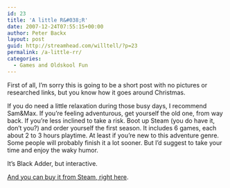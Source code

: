 ```yaml
---
id: 23
title: 'A little R&#038;R'
date: 2007-12-24T07:55:15+00:00
author: Peter Backx
layout: post
guid: http://streamhead.com/willtell/?p=23
permalink: /a-little-rr/
categories:
  - Games and Oldskool Fun
---
```

First of all, I&#8217;m sorry this is going to be a short post with no pictures or researched links, but you know how it goes around Christmas.

If you do need a little relaxation during those busy days, I recommend Sam&Max. If you&#8217;re feeling adventurous, get yourself the old one, from way back. If you&#8217;re less inclined to take a risk. Boot up Steam (you do have it, don&#8217;t you?) and order yourself the first season. It includes 6 games, each about 2 to 3 hours playtime. At least if you&#8217;re new to this adventure genre. Some people will probably finish it a lot sooner. But I&#8217;d suggest to take your time and enjoy the waky humor.

It&#8217;s Black Adder, but interactive.

<a title="Package: Sam & Max Complete Season One" href="http://store.steampowered.com/sub/539/" target="_blank">And you can buy it from Steam, right here</a>.

<!-- AddThis Advanced Settings generic via filter on the_content -->

<!-- AddThis Share Buttons generic via filter on the_content -->